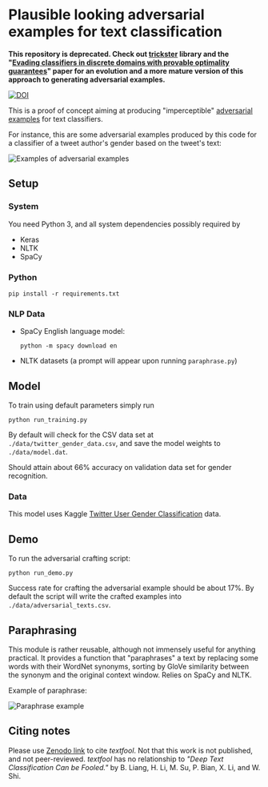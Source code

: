 # Plausible looking adversarial examples for text classification

**This repository is deprecated. Check out [trickster](https://github.com/spring-epfl/trickster) library and the "[Evading classifiers in discrete domains with provable optimality guarantees](https://arxiv.org/abs/1810.10939)" paper for an evolution and a more mature version of this approach to generating adversarial examples.**

[![DOI](https://zenodo.org/badge/89886473.svg)](https://zenodo.org/badge/latestdoi/89886473)

This is a proof of concept aiming at producing "imperceptible" [adversarial examples](https://blog.openai.com/adversarial-example-research/) for text classifiers.

For instance, this are some adversarial examples produced by this code for a classifier of a tweet author's gender based on the tweet's text:

![Examples of adversarial examples](images/examples.png)

## Setup

### System
You need Python 3, and all system dependencies possibly required by
* Keras
* NLTK
* SpaCy

### Python

```
pip install -r requirements.txt
```

### NLP Data
* SpaCy English language model:
  ```
  python -m spacy download en
  ```
* NLTK datasets (a prompt will appear upon running `paraphrase.py`)

## Model
To train using default parameters simply run
```
python run_training.py
```
By default will check for the CSV data set at `./data/twitter_gender_data.csv`, and save the model weights to `./data/model.dat`.

Should attain about 66% accuracy on validation data set for gender recognition.

### Data
This model uses Kaggle [Twitter User Gender Classification](https://www.kaggle.com/crowdflower/twitter-user-gender-classification) data.

## Demo
To run the adversarial crafting script:
```
python run_demo.py
```
Success rate for crafting the adversarial example should be about 17%.
By default the script will write the crafted examples into `./data/adversarial_texts.csv`.

## Paraphrasing
This module is rather reusable, although not immensely useful for anything practical. It provides a function that "paraphrases" a text by replacing some words with their WordNet synonyms, sorting by GloVe similarity between the synonym and the original context window. Relies on SpaCy and NLTK.

Example of paraphrase:

![Paraphrase example](images/paraphrase_example.png)


## Citing notes

Please use [Zenodo link](https://zenodo.org/record/831638) to cite _textfool_. Not that this work is not published, and not peer-reviewed. _textfool_ has no relationship to _"Deep Text Classification Can be Fooled."_ by B. Liang, H. Li, M. Su, P. Bian, X. Li, and W. Shi.

